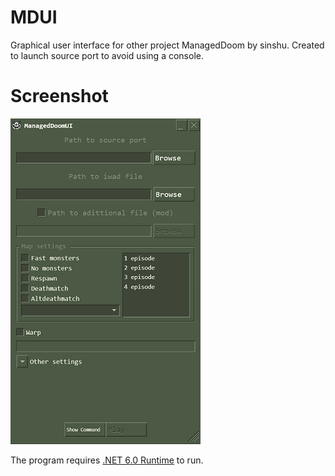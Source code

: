 # MDUI
Graphical user interface for other project ManagedDoom by sinshu.
Created to launch source port to avoid using a console.

# Screenshot
![Screenshot example](/media/example.png)

The program requires [.NET 6.0 Runtime](https://dotnet.microsoft.com/en-us/download) to run.

